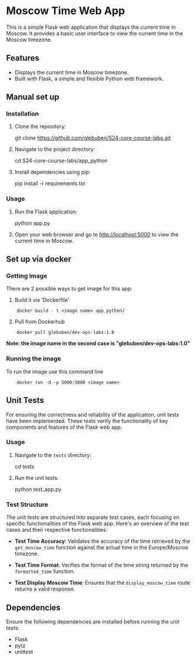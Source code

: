 # Moscow Time Web App

This is a simple Flask web application that displays the current time in Moscow. It provides a basic user interface to view the current time in the Moscow timezone.

## Features

- Displays the current time in Moscow timezone.
- Built with Flask, a simple and flexible Python web framework.

## Manual set up
### Installation
1. Clone the repository:

   
    git clone https://github.com/glebuben/S24-core-course-labs.git
    
2. Navigate to the project directory:

   
    cd S24-core-course-labs/app_python
    
3. Install dependencies using pip:

   
    pip install -r requirements.txt
    
### Usage

1. Run the Flask application:

   
    python app.py
    
2. Open your web browser and go to [http://localhost:5000](http://localhost:5000) to view the current time in Moscow.

## Set up via docker
### Getting image
There are 2 possible ways to get image for this app:
1. Build it via 'Dockerfile'
```
    docker build - t <image name> app_python/
```

2. Pull from Dockerhub
```
    docker pull glebuben/dev-ops-labs:1.0
```
**Note: the image name in the second case is "glebuben/dev-ops-labs:1.0"**
### Running the image
To run the image use this command line
```
    docker run -d -p 5000:5000 <image name>
```

## Unit Tests

For ensuring the correctness and reliability of the application, unit tests have been implemented. These tests verify the functionality of key components and features of the Flask web app.

### Usage

1. Navigate to the `tests` directory:

    
    cd tests
   

2. Run the unit tests:

    
    python test_app.py
   

### Test Structure

The unit tests are structured into separate test cases, each focusing on specific functionalities of the Flask web app. Here's an overview of the test cases and their respective functionalities:

- **Test Time Accuracy**: Validates the accuracy of the time retrieved by the `get_moscow_time` function against the actual time in the Europe/Moscow timezone.

- **Test Time Format**: Verifies the format of the time string returned by the `formatted_time` function.

- **Test Display Moscow Time**: Ensures that the `display_moscow_time` route returns a valid response.

## Dependencies

Ensure the following dependencies are installed before running the unit tests:

- Flask
- pytz
- unittest